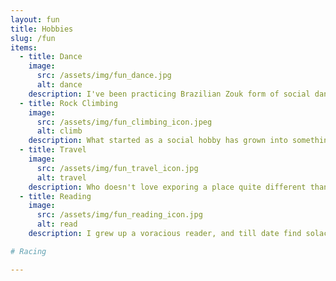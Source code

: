 ```yaml
---
layout: fun
title: Hobbies
slug: /fun
items:
  - title: Dance
    image:
      src: /assets/img/fun_dance.jpg
      alt: dance
    description: I've been practicing Brazilian Zouk form of social dance for about 4 years now. As much as I love Robotics, this is my escape from my professional life. Little else makes me so happy as that feeling of harmony from a nice dance; it's my meditation!
  - title: Rock Climbing
    image:
      src: /assets/img/fun_climbing_icon.jpeg
      alt: climb
    description: What started as a social hobby has grown into something I've grown very fond of. Scaling a hard route gives me a dual satisfaction of problem-solving as well as physical can-do. It is also the one place where falling is fun!
  - title: Travel
    image:
      src: /assets/img/fun_travel_icon.jpg
      alt: travel
    description: Who doesn't love exporing a place quite different than any they've known, and meet people very unlike them. WHat excites me is thrill of being on a unique adventure as the place, the company, the strangers and sheer coincidences all come together to build wonderful memories of a lifetime.
  - title: Reading
    image:
      src: /assets/img/fun_reading_icon.jpg
      alt: read
    description: I grew up a voracious reader, and till date find solace in turning pages as I drift to sleep. The younger me read solely to be transported to another world, the reading being limited to fiction, but I've lately explored out of that zone and have discovered some beautiful pieces. Not trusting my own memory on when I read what, I've begun to log my reads <a href="https://www.goodreads.com/user/show/97468799-maithili" class="blog-post-title"> here</a>.

# Racing

---
```


<br />
<br />

